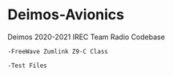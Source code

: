 # Deimos-Avionics
Deimos 2020-2021 IREC Team Radio Codebase

	
	-FreeWave Zumlink Z9-C Class
	
	-Test Files
